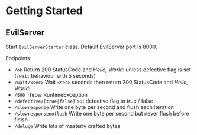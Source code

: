 # Getting Started

## EvilServer

Start `EvilServerStarter` class. Default EvilServer port is 8000.

Endpoints

- `/ok` Return 200 StatusCode and _Hello, World!_ unless defective flag is set (`/wait` behaviour with 5 seconds)
- `/wait/<sec>` Wait `<sec>` seconds then return 200 StatusCode and _Hello, World!_
- `/500` Throw RuntimeException
- `/defective/[true|false]` set defective flag to true / false
- `/slowresponse` Write one byte per second and flush each iteration
- `/slowresponsenoflush` Write one byte per second but never flush before finish
- `/deluge` Write lots of masterly crafted bytes
